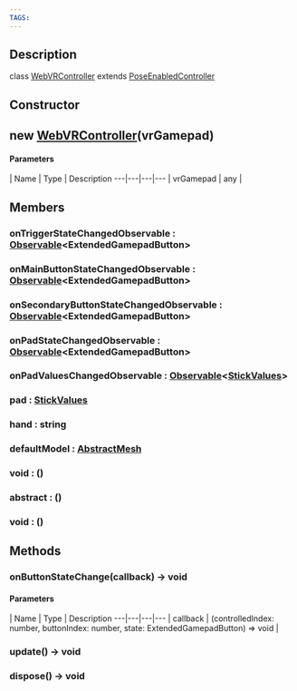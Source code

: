```yaml
---
TAGS:
---
```

## Description

class [WebVRController](/classes/3.1/WebVRController) extends [PoseEnabledController](/classes/3.1/PoseEnabledController)



## Constructor

## new [WebVRController](/classes/3.1/WebVRController)(vrGamepad)



#### Parameters
 | Name | Type | Description
---|---|---|---
 | vrGamepad | any | 

## Members

### onTriggerStateChangedObservable : [Observable](/classes/3.1/Observable)&lt;ExtendedGamepadButton&gt;



### onMainButtonStateChangedObservable : [Observable](/classes/3.1/Observable)&lt;ExtendedGamepadButton&gt;



### onSecondaryButtonStateChangedObservable : [Observable](/classes/3.1/Observable)&lt;ExtendedGamepadButton&gt;



### onPadStateChangedObservable : [Observable](/classes/3.1/Observable)&lt;ExtendedGamepadButton&gt;



### onPadValuesChangedObservable : [Observable](/classes/3.1/Observable)&lt;[StickValues](/classes/3.1/StickValues)&gt;



### pad : [StickValues](/classes/3.1/StickValues)



### hand : string



### defaultModel : [AbstractMesh](/classes/3.1/AbstractMesh)



### void : ()



### abstract : ()



### void : ()



## Methods

### onButtonStateChange(callback) &rarr; void



#### Parameters
 | Name | Type | Description
---|---|---|---
 | callback | (controlledIndex: number, buttonIndex: number, state: ExtendedGamepadButton) =&gt; void | 

### update() &rarr; void


### dispose() &rarr; void


